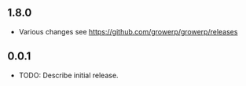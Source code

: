 ## 1.8.0
* Various changes see https://github.com/growerp/growerp/releases

## 0.0.1

* TODO: Describe initial release.
